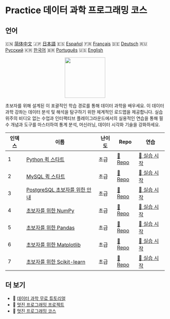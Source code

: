 # Practice 데이터 과학 프로그래밍 코스

## 언어

🇨🇳 [简体中文](README_zh.md) 🇯🇵 [日本語](README_ja.md) 🇪🇸 [Español](README_es.md) 🇫🇷 [Français](README_fr.md) 🇩🇪 [Deutsch](README_de.md) 🇷🇺 [Русский](README_ru.md) 🇰🇷 [한국어](README_ko.md) 🇧🇷 [Português](README_pt.md) 🇺🇸 [English](README.md) 

<div align="center">
<img width="128px" src="https://file.labex.io/path/Ctx67nWJaNg4.png">
</div>

초보자를 위해 설계된 이 포괄적인 학습 경로를 통해 데이터 과학을 배우세요. 이 데이터 과학 강좌는 데이터 분석 및 해석을 탐구하기 위한 체계적인 로드맵을 제공합니다. 실습 위주의 비디오 없는 수업과 인터랙티브 플레이그라운드에서의 실용적인 연습을 통해 필수 개념과 도구를 마스터하여 통계 분석, 머신러닝, 데이터 시각화 기술을 강화하세요.

|   인덱스 | 이름                                                                                  | 난이도   | Repo                                                                | 연습                                                                   |
|----------|---------------------------------------------------------------------------------------|----------|---------------------------------------------------------------------|------------------------------------------------------------------------|
|        1 | [Python 퀵 스타트](https://labex.io/ko/courses/quick-start-with-python)               | 초급     | [🔗 Repo](https://github.com/labex-labs/quick-start-with-python)    | [🚀 실습 시작](https://labex.io/ko/courses/quick-start-with-python)    |
|        2 | [MySQL 퀵 스타트](https://labex.io/ko/courses/quick-start-with-mysql)                 | 초급     | [🔗 Repo](https://github.com/labex-labs/quick-start-with-mysql)     | [🚀 실습 시작](https://labex.io/ko/courses/quick-start-with-mysql)     |
|        3 | [PostgreSQL 초보자를 위한 안내](https://labex.io/ko/courses/postgresql-for-beginners) | 초급     | [🔗 Repo](https://github.com/labex-labs/postgresql-for-beginners)   | [🚀 실습 시작](https://labex.io/ko/courses/postgresql-for-beginners)   |
|        4 | [초보자를 위한 NumPy](https://labex.io/ko/courses/numpy-for-beginners)                | 초급     | [🔗 Repo](https://github.com/labex-labs/numpy-for-beginners)        | [🚀 실습 시작](https://labex.io/ko/courses/numpy-for-beginners)        |
|        5 | [초보자를 위한 Pandas](https://labex.io/ko/courses/pandas-for-beginners)              | 초급     | [🔗 Repo](https://github.com/labex-labs/pandas-for-beginners)       | [🚀 실습 시작](https://labex.io/ko/courses/pandas-for-beginners)       |
|        6 | [초보자를 위한 Matplotlib](https://labex.io/ko/courses/matplotlib-for-beginners)      | 초급     | [🔗 Repo](https://github.com/labex-labs/matplotlib-for-beginners)   | [🚀 실습 시작](https://labex.io/ko/courses/matplotlib-for-beginners)   |
|        7 | [초보자를 위한 Scikit-learn](https://labex.io/ko/courses/scikit-learn-for-beginners)  | 초급     | [🔗 Repo](https://github.com/labex-labs/scikit-learn-for-beginners) | [🚀 실습 시작](https://labex.io/ko/courses/scikit-learn-for-beginners) |

## 더 보기

- 🔗 [데이터 과학 무료 튜토리얼](https://github.com/labex-labs/data-science-free-tutorials)
- 🔗 [멋진 프로그래밍 프로젝트](https://github.com/labex-labs/awesome-programming-projects)
- 🔗 [멋진 프로그래밍 코스](https://github.com/labex-labs/awesome-programming-courses)

